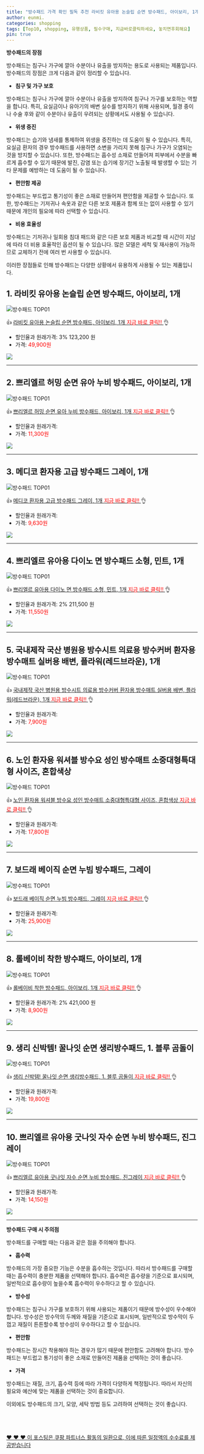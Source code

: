```yaml
---
title: "방수패드 가격 확인 필독 추천 라비킷 유아용 논슬립 순면 방수패드, 아이보리, 1개 비교 장점 구매가이드"
author: eunmi.
categories: shopping
tags: [Top10, shopping, 유행상품, 필수구매, 지금바로클릭하세요, 놓치면후회해요]
pin: true
---
```

**방수패드의 장점**

방수패드는 침구나 가구에 깔아 수분이나 유출을 방지하는 용도로 사용되는 제품입니다. 방수패드의 장점은 크게 다음과 같이 정리할 수 있습니다.

* **침구 및 가구 보호**

방수패드는 침구나 가구에 깔아 수분이나 유출을 방지하여 침구나 가구를 보호하는 역할을 합니다. 특히, 요실금이나 유아기의 배변 실수를 방지하기 위해 사용되며, 월경 중이나 수술 후와 같이 수분이나 유출이 우려되는 상황에서도 사용될 수 있습니다.

* **위생 증진**

방수패드는 습기와 냄새를 통제하여 위생을 증진하는 데 도움이 될 수 있습니다. 특히, 요실금 환자의 경우 방수패드를 사용하면 소변을 가리지 못해 침구나 가구가 오염되는 것을 방지할 수 있습니다. 또한, 방수패드는 흡수성 소재로 만들어져 피부에서 수분을 빠르게 흡수할 수 있기 때문에 발진, 감염 또는 습기에 장기간 노출될 때 발생할 수 있는 기타 문제를 예방하는 데 도움이 될 수 있습니다.

* **편안함 제공**

방수패드는 부드럽고 통기성이 좋은 소재로 만들어져 편안함을 제공할 수 있습니다. 또한, 방수패드는 기저귀나 속옷과 같은 다른 보호 제품과 함께 또는 없이 사용할 수 있기 때문에 개인의 필요에 따라 선택할 수 있습니다.

* **비용 효율성**

방수패드는 기저귀나 일회용 침대 패드와 같은 다른 보호 제품과 비교할 때 시간이 지남에 따라 더 비용 효율적인 옵션이 될 수 있습니다. 많은 모델은 세척 및 재사용이 가능하므로 교체하기 전에 여러 번 사용할 수 있습니다.

이러한 장점들로 인해 방수패드는 다양한 상황에서 유용하게 사용될 수 있는 제품입니다.

   

## 1. 라비킷 유아용 논슬립 순면 방수패드, 아이보리, 1개

![방수패드 TOP01](https://thumbnail10.coupangcdn.com/thumbnails/remote/230x230ex/image/retail/images/4149152616697717-1ee3e05c-0e53-4f3c-95e8-f0fc48dec44f.jpg)


👍 [라비킷 유아용 논슬립 순면 방수패드, 아이보리, 1개 <font color=red> 지금 바로 클릭!! </font> ](https://link.coupang.com/re/AFFSDP?lptag=AF3617701&subid=GithubCoopas&pageKey=6870409810&traceid=V0-153&itemId=16433355164&vendorItemId=83624140822) 👌 


- 할인율과 원래가격: 3%  123,200   원
- 가격: <span style='color:red'>49,900원</span>

[![](/discount_price.png)](https://link.coupang.com/re/AFFSDP?lptag=AF3617701&subid=GithubCoopas&pageKey=6870409810&traceid=V0-153&itemId=16433355164&vendorItemId=83624140822)

---


   

## 2. 쁘리엘르 허밍 순면 유아 누비 방수패드, 아이보리, 1개

![방수패드 TOP01](https://thumbnail6.coupangcdn.com/thumbnails/remote/230x230ex/image/rs_quotation_api/gjfkurlw/ef8cd38a1dbd413b87ba48e5d43a2b17.jpg)


👍 [쁘리엘르 허밍 순면 유아 누비 방수패드, 아이보리, 1개 <font color=red> 지금 바로 클릭!! </font> ](https://link.coupang.com/re/AFFSDP?lptag=AF3617701&subid=GithubCoopas&pageKey=7334993009&traceid=V0-153&itemId=5452395887&vendorItemId=72752218849) 👌 


- 할인율과 원래가격: 
- 가격: <span style='color:red'>11,300원</span>

[![](/discount_price.png)](https://link.coupang.com/re/AFFSDP?lptag=AF3617701&subid=GithubCoopas&pageKey=7334993009&traceid=V0-153&itemId=5452395887&vendorItemId=72752218849)

---


   

## 3. 메디코 환자용 고급 방수패드 그레이, 1개

![방수패드 TOP01](https://thumbnail6.coupangcdn.com/thumbnails/remote/230x230ex/image/retail/images/2021/05/07/11/0/b6325bda-e1f4-4c18-9b1d-79eeab3c7c5b.jpg)


👍 [메디코 환자용 고급 방수패드 그레이, 1개 <font color=red> 지금 바로 클릭!! </font> ](https://link.coupang.com/re/AFFSDP?lptag=AF3617701&subid=GithubCoopas&pageKey=5470168231&traceid=V0-153&itemId=8402548238&vendorItemId=75690356787) 👌 


- 할인율과 원래가격: 
- 가격: <span style='color:red'>9,630원</span>

[![](/discount_price.png)](https://link.coupang.com/re/AFFSDP?lptag=AF3617701&subid=GithubCoopas&pageKey=5470168231&traceid=V0-153&itemId=8402548238&vendorItemId=75690356787)

---


   

## 4. 쁘리엘르 유아용 다이노 면 방수패드 소형, 민트, 1개

![방수패드 TOP01](https://thumbnail6.coupangcdn.com/thumbnails/remote/230x230ex/image/rs_quotation_api/kdtouy2f/280aee8260bd4fe7bf878b281494c2be.jpg)


👍 [쁘리엘르 유아용 다이노 면 방수패드 소형, 민트, 1개 <font color=red> 지금 바로 클릭!! </font> ](https://link.coupang.com/re/AFFSDP?lptag=AF3617701&subid=GithubCoopas&pageKey=7334993009&traceid=V0-153&itemId=18131997208&vendorItemId=85282714891) 👌 


- 할인율과 원래가격: 2%  211,500   원
- 가격: <span style='color:red'>11,550원</span>

[![](/discount_price.png)](https://link.coupang.com/re/AFFSDP?lptag=AF3617701&subid=GithubCoopas&pageKey=7334993009&traceid=V0-153&itemId=18131997208&vendorItemId=85282714891)

---


   

## 5. 국내제작 국산 병원용 방수시트 의료용 방수커버 환자용 방수매트 실버용 배변, 플라워(레드브라운), 1개

![방수패드 TOP01](https://thumbnail7.coupangcdn.com/thumbnails/remote/230x230ex/image/vendor_inventory/527d/5fe95b5c712b78e0f20bd2b80ea12d349a8a8e9ba21ae678a8cd4b51aefd.jpg)


👍 [국내제작 국산 병원용 방수시트 의료용 방수커버 환자용 방수매트 실버용 배변, 플라워(레드브라운), 1개 <font color=red> 지금 바로 클릭!! </font> ](https://link.coupang.com/re/AFFSDP?lptag=AF3617701&subid=GithubCoopas&pageKey=7660979794&traceid=V0-153&itemId=20410208381&vendorItemId=87492250350) 👌 


- 할인율과 원래가격: 
- 가격: <span style='color:red'>7,900원</span>

[![](/discount_price.png)](https://link.coupang.com/re/AFFSDP?lptag=AF3617701&subid=GithubCoopas&pageKey=7660979794&traceid=V0-153&itemId=20410208381&vendorItemId=87492250350)

---


   

## 6. 노인 환자용 워셔블 방수요 성인 방수매트 소중대형특대형 사이즈, 혼합색상

![방수패드 TOP01](https://thumbnail6.coupangcdn.com/thumbnails/remote/230x230ex/image/vendor_inventory/411e/93d7a44754e1ed04ab9695a674c626571aee71c87e7db0a8cb7bdd7b6ef7.jpg)


👍 [노인 환자용 워셔블 방수요 성인 방수매트 소중대형특대형 사이즈, 혼합색상 <font color=red> 지금 바로 클릭!! </font> ](https://link.coupang.com/re/AFFSDP?lptag=AF3617701&subid=GithubCoopas&pageKey=6695322609&traceid=V0-153&itemId=20141436146&vendorItemId=84424536699) 👌 


- 할인율과 원래가격: 
- 가격: <span style='color:red'>17,800원</span>

[![](/discount_price.png)](https://link.coupang.com/re/AFFSDP?lptag=AF3617701&subid=GithubCoopas&pageKey=6695322609&traceid=V0-153&itemId=20141436146&vendorItemId=84424536699)

---


   

## 7. 보드래 베이직 순면 누빔 방수패드, 그레이

![방수패드 TOP01](https://thumbnail7.coupangcdn.com/thumbnails/remote/230x230ex/image/rs_quotation_api/kgribc7w/47ecbff9ef7a47f3addf6510aa026301.jpg)


👍 [보드래 베이직 순면 누빔 방수패드, 그레이 <font color=red> 지금 바로 클릭!! </font> ](https://link.coupang.com/re/AFFSDP?lptag=AF3617701&subid=GithubCoopas&pageKey=4797076959&traceid=V0-153&itemId=6153851349&vendorItemId=73450065170) 👌 


- 할인율과 원래가격: 
- 가격: <span style='color:red'>25,900원</span>

[![](/discount_price.png)](https://link.coupang.com/re/AFFSDP?lptag=AF3617701&subid=GithubCoopas&pageKey=4797076959&traceid=V0-153&itemId=6153851349&vendorItemId=73450065170)

---


   

## 8. 롤베이비 착한 방수패드, 아이보리, 1개

![방수패드 TOP01](https://thumbnail8.coupangcdn.com/thumbnails/remote/230x230ex/image/retail/images/2022/11/24/12/6/2288845b-d733-4a3a-9776-1099db373546.jpg)


👍 [롤베이비 착한 방수패드, 아이보리, 1개 <font color=red> 지금 바로 클릭!! </font> ](https://link.coupang.com/re/AFFSDP?lptag=AF3617701&subid=GithubCoopas&pageKey=7008961765&traceid=V0-153&itemId=17216419488&vendorItemId=84031644856) 👌 


- 할인율과 원래가격: 2%  421,000   원
- 가격: <span style='color:red'>8,900원</span>

[![](/discount_price.png)](https://link.coupang.com/re/AFFSDP?lptag=AF3617701&subid=GithubCoopas&pageKey=7008961765&traceid=V0-153&itemId=17216419488&vendorItemId=84031644856)

---


   

## 9. 생리 신박템! 꿀나잇 순면 생리방수패드, 1. 블루 곰돌이

![방수패드 TOP01](https://thumbnail6.coupangcdn.com/thumbnails/remote/230x230ex/image/vendor_inventory/7862/bfbd68908916ad804a9c55f6402fde1f837d541adb70f309335c18cd2600.jpg)


👍 [생리 신박템! 꿀나잇 순면 생리방수패드, 1. 블루 곰돌이 <font color=red> 지금 바로 클릭!! </font> ](https://link.coupang.com/re/AFFSDP?lptag=AF3617701&subid=GithubCoopas&pageKey=7645424853&traceid=V0-153&itemId=20327613320&vendorItemId=79553309978) 👌 


- 할인율과 원래가격: 
- 가격: <span style='color:red'>19,800원</span>

[![](/discount_price.png)](https://link.coupang.com/re/AFFSDP?lptag=AF3617701&subid=GithubCoopas&pageKey=7645424853&traceid=V0-153&itemId=20327613320&vendorItemId=79553309978)

---


   

## 10. 쁘리엘르 유아용 굿나잇 자수 순면 누비 방수패드, 진그레이

![방수패드 TOP01](https://thumbnail6.coupangcdn.com/thumbnails/remote/230x230ex/image/retail/images/2017/05/15/12/5/54e1fd20-b7e7-4fe0-aceb-328ba1b90b74.jpg)


👍 [쁘리엘르 유아용 굿나잇 자수 순면 누비 방수패드, 진그레이 <font color=red> 지금 바로 클릭!! </font> ](https://link.coupang.com/re/AFFSDP?lptag=AF3617701&subid=GithubCoopas&pageKey=2040995568&traceid=V0-153&itemId=85439955&vendorItemId=3145180100) 👌 


- 할인율과 원래가격: 
- 가격: <span style='color:red'>14,150원</span>

[![](/discount_price.png)](https://link.coupang.com/re/AFFSDP?lptag=AF3617701&subid=GithubCoopas&pageKey=2040995568&traceid=V0-153&itemId=85439955&vendorItemId=3145180100)

---
**방수패드 구매 시 주의점**

방수패드를 구매할 때는 다음과 같은 점을 주의해야 합니다.

* **흡수력**

방수패드의 가장 중요한 기능은 수분을 흡수하는 것입니다. 따라서 방수패드를 구매할 때는 흡수력이 충분한 제품을 선택해야 합니다. 흡수력은 흡수량을 기준으로 표시되며, 일반적으로 흡수량이 높을수록 흡수력이 우수하다고 할 수 있습니다.

* **방수성**

방수패드는 침구나 가구를 보호하기 위해 사용되는 제품이기 때문에 방수성이 우수해야 합니다. 방수성은 방수막의 두께와 재질을 기준으로 표시되며, 일반적으로 방수막이 두껍고 재질이 튼튼할수록 방수성이 우수하다고 할 수 있습니다.

* **편안함**

방수패드는 장시간 착용해야 하는 경우가 많기 때문에 편안함도 고려해야 합니다. 방수패드는 부드럽고 통기성이 좋은 소재로 만들어진 제품을 선택하는 것이 좋습니다.

* **가격**

방수패드는 재질, 크기, 흡수력 등에 따라 가격이 다양하게 책정됩니다. 따라서 자신의 필요와 예산에 맞는 제품을 선택하는 것이 중요합니다.

이외에도 방수패드의 크기, 모양, 세탁 방법 등도 고려하여 선택하는 것이 좋습니다.<br><br><br><br><br> [ ❤ ❤ ❤ 이 포스팅은 쿠팡 파트너스 활동의 일환으로, 이에 따른 일정액의 수수료를 제공받습니다](https://link.coupang.com/a/bcEFyh)